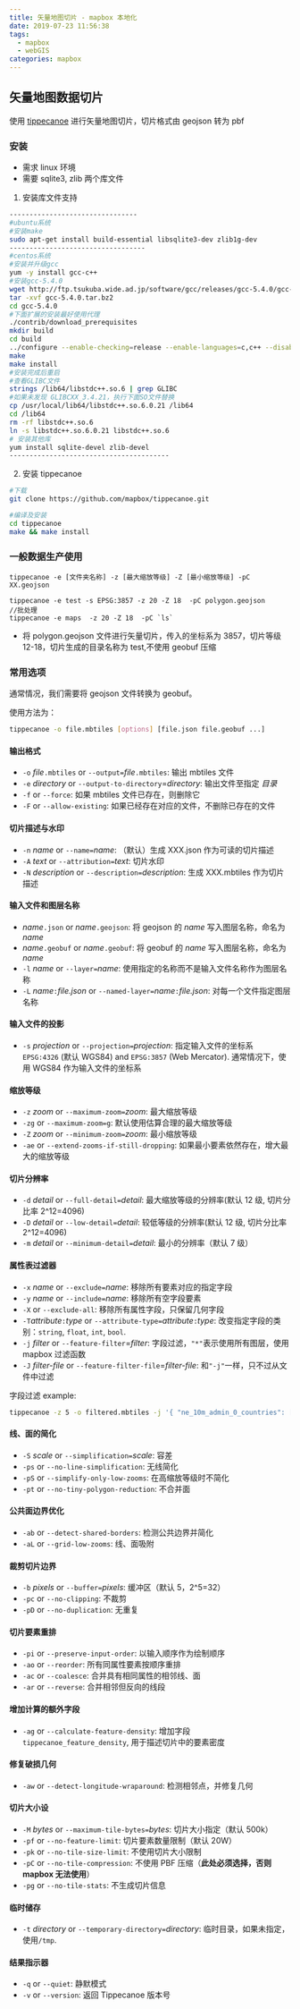 ```yaml
---
title: 矢量地图切片 - mapbox 本地化
date: 2019-07-23 11:56:38
tags:
  - mapbox
  - webGIS
categories: mapbox
---
```


## 矢量地图数据切片

使用 [tippecanoe](https://github.com/mapbox/tippecanoe) 进行矢量地图切片，切片格式由 geojson 转为 pbf

<!-- more -->

### 安装

- 需求 linux 环境
- 需要 sqlite3, zlib 两个库文件

1. 安装库文件支持

```sh
--------------------------------
#ubuntu系统
#安装make
sudo apt-get install build-essential libsqlite3-dev zlib1g-dev
----------------------------------
#centos系统
#安装并升级gcc
yum -y install gcc-c++
#安装gcc-5.4.0
wget http://ftp.tsukuba.wide.ad.jp/software/gcc/releases/gcc-5.4.0/gcc-5.4.0.tar.bz2
tar -xvf gcc-5.4.0.tar.bz2
cd gcc-5.4.0
#下面扩展的安装最好使用代理
./contrib/download_prerequisites
mkdir build
cd build
../configure --enable-checking=release --enable-languages=c,c++ --disable-multilib
make
make install
#安装完成后重启
#查看GLIBC文件
strings /lib64/libstdc++.so.6 | grep GLIBC
#如果未发现 GLIBCXX_3.4.21，执行下面SO文件替换
cp /usr/local/lib64/libstdc++.so.6.0.21 /lib64
cd /lib64
rm -rf libstdc++.so.6
ln -s libstdc++.so.6.0.21 libstdc++.so.6
# 安装其他库
yum install sqlite-devel zlib-devel
----------------------------------------
```

2. 安装 tippecanoe

```sh
#下载
git clone https://github.com/mapbox/tippecanoe.git

#编译及安装
cd tippecanoe
make && make install
```

### 一般数据生产使用

```
tippecanoe -e [文件夹名称] -z [最大缩放等级] -Z [最小缩放等级] -pC XX.geojson
```

```
tippecanoe -e test -s EPSG:3857 -z 20 -Z 18  -pC polygon.geojson
//批处理
tippecanoe -e maps  -z 20 -Z 18  -pC `ls`
```

- 将 polygon.geojson 文件进行矢量切片，传入的坐标系为 3857，切片等级 12-18，切片生成的目录名称为 test,不使用 geobuf 压缩

### 常用选项

通常情况，我们需要将 geojson 文件转换为 geobuf。

使用方法为：

```sh
tippecanoe -o file.mbtiles [options] [file.json file.geobuf ...]
```

#### 输出格式

- `-o` _file_`.mbtiles` or `--output=`_file_`.mbtiles`: 输出 mbtiles 文件
- `-e` _directory_ or `--output-to-directory`=_directory_: 输出文件至指定 _目录_
- `-f` or `--force`: 如果 mbtiles 文件已存在，则删除它
- `-F` or `--allow-existing`: 如果已经存在对应的文件，不删除已存在的文件

#### 切片描述与水印

- `-n` _name_ or `--name=`_name_: （默认）生成 XXX.json 作为可读的切片描述
- `-A` _text_ or `--attribution=`_text_: 切片水印
- `-N` _description_ or `--description=`_description_: 生成 XXX.mbtiles 作为切片描述

#### 输入文件和图层名称

- _name_`.json` or _name_`.geojson`: 将 geojson 的 _name_ 写入图层名称，命名为 _name_
- _name_`.geobuf` or _name_`.geobuf`: 将 geobuf 的 _name_ 写入图层名称，命名为 _name_
- `-l` _name_ or `--layer=`_name_: 使用指定的名称而不是输入文件名称作为图层名称
- `-L` _name_`:`_file.json_ or `--named-layer=`_name_`:`_file.json_: 对每一个文件指定图层名称

#### 输入文件的投影

- `-s` _projection_ or `--projection=`_projection_: 指定输入文件的坐标系 `EPSG:4326` (默认 WGS84) and `EPSG:3857` (Web Mercator). 通常情况下，使用 WGS84 作为输入文件的坐标系

#### 缩放等级

- `-z` _zoom_ or `--maximum-zoom=`_zoom_: 最大缩放等级
- `-zg` or `--maximum-zoom=g`: 默认使用估算合理的最大缩放等级
- `-Z` _zoom_ or `--minimum-zoom=`_zoom_: 最小缩放等级
- `-ae` or `--extend-zooms-if-still-dropping`: 如果最小要素依然存在，增大最大的缩放等级

#### 切片分辨率

- `-d` _detail_ or `--full-detail=`_detail_: 最大缩放等级的分辨率(默认 12 级, 切片分比率 2^12=4096)
- `-D` _detail_ or `--low-detail=`_detail_: 较低等级的分辨率(默认 12 级, 切片分比率 2^12=4096)
- `-m` _detail_ or `--minimum-detail=`_detail_: 最小的分辨率（默认 7 级）

#### 属性表过滤器

- `-x` _name_ or `--exclude=`_name_: 移除所有要素对应的指定字段
- `-y` _name_ or `--include=`_name_: 移除所有空字段要素
- `-X` or `--exclude-all`: 移除所有属性字段，只保留几何字段
- `-T`_attribute_`:`_type_ or `--attribute-type=`_attribute_`:`_type_: 改变指定字段的类别：`string`, `float`, `int`, `bool`.
- `-j` _filter_ or `--feature-filter`=_filter_: 字段过滤，`"*"`表示使用所有图层，使用 mapbox 过滤函数
- `-J` _filter-file_ or `--feature-filter-file`=_filter-file_: 和`"-j"`一样，只不过从文件中过滤

字段过滤 example:

```sh
tippecanoe -z 5 -o filtered.mbtiles -j '{ "ne_10m_admin_0_countries": [ "all", [ "<", "scalerank", 3 ], [ ">", "LABELRANK", 5 ] ] }' ne_10m_admin_0_countries.geojson

```

#### 线、面的简化

- `-S` _scale_ or `--simplification=`_scale_: 容差
- `-ps` or `--no-line-simplification`: 无线简化
- `-pS` or `--simplify-only-low-zooms`: 在高缩放等级时不简化
- `-pt` or `--no-tiny-polygon-reduction`: 不合并面

#### 公共面边界优化

- `-ab` or `--detect-shared-borders`: 检测公共边界并简化
- `-aL` or `--grid-low-zooms`: 线、面吸附

#### 裁剪切片边界

- `-b` _pixels_ or `--buffer=`_pixels_: 缓冲区（默认 5，2^5=32）
- `-pc` or `--no-clipping`: 不裁剪
- `-pD` or `--no-duplication`: 无重复

#### 切片要素重排

- `-pi` or `--preserve-input-order`: 以输入顺序作为绘制顺序
- `-ao` or `--reorder`: 所有同属性要素按顺序重排
- `-ac` or `--coalesce`: 合并具有相同属性的相邻线、面
- `-ar` or `--reverse`: 合并相邻但反向的线段

#### 增加计算的额外字段

- `-ag` or `--calculate-feature-density`: 增加字段`tippecanoe_feature_density`, 用于描述切片中的要素密度

#### 修复破损几何

- `-aw` or `--detect-longitude-wraparound`: 检测相邻点，并修复几何

#### 切片大小设

- `-M` _bytes_ or `--maximum-tile-bytes=`_bytes_: 切片大小指定（默认 500k）
- `-pf` or `--no-feature-limit`: 切片要素数量限制（默认 20W）
- `-pk` or `--no-tile-size-limit`: 不使用切片大小限制
- `-pC` or `--no-tile-compression`: 不使用 PBF 压缩（**此处必须选择，否则 mapbox 无法使用**）
- `-pg` or `--no-tile-stats`: 不生成切片信息

#### 临时储存

- `-t` _directory_ or `--temporary-directory=`_directory_: 临时目录，如果未指定，使用`/tmp`.

#### 结果指示器

- `-q` or `--quiet`: 静默模式
- `-v` or `--version`: 返回 Tippecanoe 版本号
